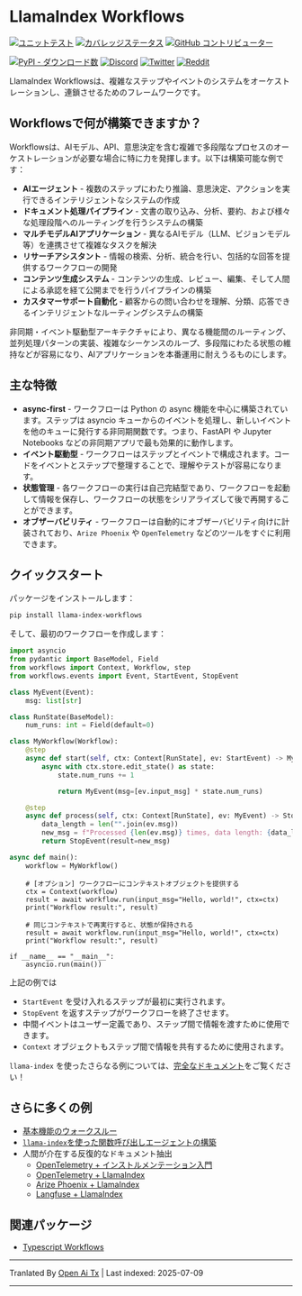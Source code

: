 # LlamaIndex Workflows

[![ユニットテスト](https://github.com/run-llama/workflows/actions/workflows/test.yml/badge.svg)](https://github.com/run-llama/workflows/actions/workflows/test.yml)
[![カバレッジステータス](https://coveralls.io/repos/github/run-llama/workflows/badge.svg?branch=main)](https://coveralls.io/github/run-llama/workflows?branch=main)
[![GitHub コントリビューター](https://img.shields.io/github/contributors/run-llama/workflows)](https://github.com/run-llama/llama-index-workflows/graphs/contributors)


[![PyPI - ダウンロード数](https://img.shields.io/pypi/dm/llama-index-workflows)](https://pypi.org/project/llama-index-workflows/)
[![Discord](https://img.shields.io/discord/1059199217496772688)](https://discord.gg/dGcwcsnxhU)
[![Twitter](https://img.shields.io/twitter/follow/llama_index)](https://x.com/llama_index)
[![Reddit](https://img.shields.io/reddit/subreddit-subscribers/LlamaIndex?style=plastic&logo=reddit&label=r%2FLlamaIndex&labelColor=white)](https://www.reddit.com/r/LlamaIndex/)

LlamaIndex Workflowsは、複雑なステップやイベントのシステムをオーケストレーションし、連鎖させるためのフレームワークです。

## Workflowsで何が構築できますか？

Workflowsは、AIモデル、API、意思決定を含む複雑で多段階なプロセスのオーケストレーションが必要な場合に特に力を発揮します。以下は構築可能な例です：

- **AIエージェント** - 複数のステップにわたり推論、意思決定、アクションを実行できるインテリジェントなシステムの作成
- **ドキュメント処理パイプライン** - 文書の取り込み、分析、要約、および様々な処理段階へのルーティングを行うシステムの構築
- **マルチモデルAIアプリケーション** - 異なるAIモデル（LLM、ビジョンモデル等）を連携させて複雑なタスクを解決
- **リサーチアシスタント** - 情報の検索、分析、統合を行い、包括的な回答を提供するワークフローの開発
- **コンテンツ生成システム** - コンテンツの生成、レビュー、編集、そして人間による承認を経て公開までを行うパイプラインの構築
- **カスタマーサポート自動化** - 顧客からの問い合わせを理解、分類、応答できるインテリジェントなルーティングシステムの構築

非同期・イベント駆動型アーキテクチャにより、異なる機能間のルーティング、並列処理パターンの実装、複雑なシーケンスのループ、多段階にわたる状態の維持などが容易になり、AIアプリケーションを本番運用に耐えうるものにします。
## 主な特徴

- **async-first** - ワークフローは Python の async 機能を中心に構築されています。ステップは asyncio キューからのイベントを処理し、新しいイベントを他のキューに発行する非同期関数です。つまり、FastAPI や Jupyter Notebooks などの非同期アプリで最も効果的に動作します。
- **イベント駆動型** - ワークフローはステップとイベントで構成されます。コードをイベントとステップで整理することで、理解やテストが容易になります。
- **状態管理** - 各ワークフローの実行は自己完結型であり、ワークフローを起動して情報を保存し、ワークフローの状態をシリアライズして後で再開することができます。
- **オブザーバビリティ** - ワークフローは自動的にオブザーバビリティ向けに計装されており、`Arize Phoenix` や `OpenTelemetry` などのツールをすぐに利用できます。

## クイックスタート

パッケージをインストールします：

```bash
pip install llama-index-workflows
```

そして、最初のワークフローを作成します：

```python
import asyncio
from pydantic import BaseModel, Field
from workflows import Context, Workflow, step
from workflows.events import Event, StartEvent, StopEvent

class MyEvent(Event):
    msg: list[str]

class RunState(BaseModel):
    num_runs: int = Field(default=0)

class MyWorkflow(Workflow):
    @step
    async def start(self, ctx: Context[RunState], ev: StartEvent) -> MyEvent:
        async with ctx.store.edit_state() as state:
            state.num_runs += 1

            return MyEvent(msg=[ev.input_msg] * state.num_runs)

    @step
    async def process(self, ctx: Context[RunState], ev: MyEvent) -> StopEvent:
        data_length = len("".join(ev.msg))
        new_msg = f"Processed {len(ev.msg)} times, data length: {data_length}"
        return StopEvent(result=new_msg)

async def main():
    workflow = MyWorkflow()
```
```
    # [オプション] ワークフローにコンテキストオブジェクトを提供する
    ctx = Context(workflow)
    result = await workflow.run(input_msg="Hello, world!", ctx=ctx)
    print("Workflow result:", result)

    # 同じコンテキストで再実行すると、状態が保持される
    result = await workflow.run(input_msg="Hello, world!", ctx=ctx)
    print("Workflow result:", result)

if __name__ == "__main__":
    asyncio.run(main())
```

上記の例では
- `StartEvent` を受け入れるステップが最初に実行されます。
- `StopEvent` を返すステップがワークフローを終了させます。
- 中間イベントはユーザー定義であり、ステップ間で情報を渡すために使用できます。
- `Context` オブジェクトもステップ間で情報を共有するために使用されます。

`llama-index` を使ったさらなる例については、[完全なドキュメント](https://docs.llamaindex.ai/en/stable/understanding/workflows/)をご覧ください！

## さらに多くの例

- [基本機能のウォークスルー](https://raw.githubusercontent.com/run-llama/workflows-py/main/./examples/feature_walkthrough.ipynb)
- [`llama-index`を使った関数呼び出しエージェントの構築](https://raw.githubusercontent.com/run-llama/workflows-py/main/./examples/agent.ipynb)
- 人間が介在する反復的なドキュメント抽出
  - [OpenTelemetry + インストルメンテーション入門](https://raw.githubusercontent.com/run-llama/workflows-py/main/./examples/observability/workflows_observability_pt1.ipynb)
  - [OpenTelemetry + LlamaIndex](https://raw.githubusercontent.com/run-llama/workflows-py/main/./examples/observability/workflows_observability_pt2.ipynb)
  - [Arize Phoenix + LlamaIndex](https://raw.githubusercontent.com/run-llama/workflows-py/main/./examples/observability/workflows_observablitiy_arize_phoenix.ipynb)
  - [Langfuse + LlamaIndex](https://raw.githubusercontent.com/run-llama/workflows-py/main/./examples/observability/workflows_observablitiy_langfuse.ipynb)

## 関連パッケージ

- [Typescript Workflows](https://github.com/run-llama/workflows-ts)


---

Tranlated By [Open Ai Tx](https://github.com/OpenAiTx/OpenAiTx) | Last indexed: 2025-07-09

---